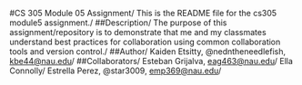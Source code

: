 #CS 305 Module 05 Assignment/
This is the README file for the cs305 module5 assignment./
##Description/
The purpose of this assignment/repository is to demonstrate that me and my classmates understand best practices for collaboration using common collaboration tools and version control./
##Author/
Kaiden Etsitty, @nedntheneedlefish, kbe44@nau.edu/
##Collaborators/
Esteban Grijalva, eag463@nau.edu/
Ella Connolly/
Estrella Perez, @star3009,  emp369@nau.edu/

